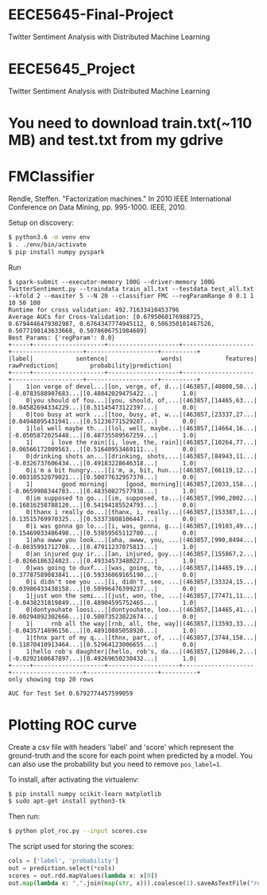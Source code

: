 # EECE5645-Final-Project
Twitter Sentiment Analysis with Distributed Machine Learning

# EECE5645_Project
Twitter Sentiment Analysis with Distributed Machine Learning

# You need to download train.txt(~110 MB) and test.txt from my gdrive 

# FMClassifier
Rendle, Steffen. "Factorization machines." In 2010 IEEE International Conference on Data Mining, pp. 995-1000. IEEE, 2010.

Setup on discovery:
```sh
$ python3.6 -m venv env
$ . ./env/bin/activate
$ pip install numpy pyspark
```

Run
```
$ spark-submit --executor-memory 100G --driver-memory 100G TwitterSentiment.py --traindata train_all.txt --testdata test_all.txt --kfold 2 --maxiter 5 --N 20 --classifier FMC --regParamRange 0 0.1 1 10 50 100
Runtime for cross validation: 492.71633410453796
Average AUCs for Cross-Validation: [0.6795060176988725, 0.6794446479302987, 0.6764347774945112, 0.506350101467526, 0.5077198143633668, 0.5078606751984689]
Best Params: {'regParam': 0.0}
+-----+--------------------+--------------------+--------------------+--------------------+--------------------+----------+
|label|            sentence|               words|            features|       rawPrediction|         probability|prediction|
+-----+--------------------+--------------------+--------------------+--------------------+--------------------+----------+
|    1|on verge of devel...|[on, verge, of, d...|(463857,[40808,50...|[-0.0783588907683...|[0.48042029475422...|       1.0|
|    0|you should of fou...|[you, should, of,...|(463857,[14465,63...|[0.04582694334229...|[0.51145473122397...|       0.0|
|    0|too busy at work ...|[too, busy, at, w...|(463857,[23337,27...|[0.04948095431941...|[0.51236771529287...|       0.0|
|    1|lol well maybe th...|[lol, well, maybe...|(463857,[14664,16...|[-0.0505872025448...|[0.48735589567259...|       1.0|
|    1|     i love the rain|[i, love, the, rain]|(463857,[10264,77...|[0.06566172009563...|[0.51640953469111...|       0.0|
|    0|drinking shots an...|[drinking, shots,...|(463857,[84943,11...|[-0.0326737606434...|[0.49183228646318...|       1.0|
|    0|i'm a bit hungry....|[i'm, a, bit, hun...|(463857,[66119,12...|[0.00310532079021...|[0.50077632957370...|       0.0|
|    1|        good morning|     [good, morning]|(463857,[2033,158...|[-0.0659908344783...|[0.48350827577938...|       1.0|
|    0|im supposed to go...|[im, supposed, to...|(463857,[990,2002...|[0.16816258788120...|[0.54194185524793...|       0.0|
|    0|thanx i really do...|[thanx, i, really...|(463857,[153387,1...|[0.13515769970325...|[0.53373808106447...|       0.0|
|    0|i was gonna go lo...|[i, was, gonna, g...|(463857,[19103,49...|[0.15469033486498...|[0.53859565112780...|       0.0|
|    1|aha awww you look...|[aha, awww, you, ...|(463857,[990,8494...|[-0.0835991712708...|[0.47911237075813...|       1.0|
|    0|an injured guy ir...|[an, injured, guy...|(463857,[155867,2...|[-0.0266186324023...|[0.49334573480227...|       1.0|
|    0|was going to duxf...|[was, going, to, ...|(463857,[14465,19...|[0.37787589083841...|[0.59336069165190...|       0.0|
|    0|i didn't see you ...|[i, didn't, see, ...|(463857,[33324,15...|[0.03986433438158...|[0.50996476399237...|       0.0|
|    1|just won the semi...|[just, won, the, ...|(463857,[77471,11...|[-0.0438231819849...|[0.48904595752465...|       1.0|
|    0|dontyouhate loosi...|[dontyouhate, loo...|(463857,[14465,41...|[0.00294092302666...|[0.50073523022674...|       0.0|
|    1|     rnb all the way|[rnb, all, the, way]|(463857,[13593,33...|[-0.0435714896156...|[0.48910885058920...|       1.0|
|    1|thnx part of my q...|[thnx, part, of, ...|(463857,[3744,158...|[0.11870410913464...|[0.52964123006655...|       0.0|
|    1|hello rob's daughter|[hello, rob's, da...|(463857,[120846,2...|[-0.0292160687897...|[0.49269650230432...|       1.0|
+-----+--------------------+--------------------+--------------------+--------------------+--------------------+----------+
only showing top 20 rows

AUC for Test Set 0.6792774457599059

```

# Plotting ROC curve
Create a csv file with headers 'label' and 'score' which represent the ground-truth and the score for each point when predicted by a model. You can also use the probability but you need to remove `pos_label=1`.

To install, after activating the virtualenv:
```sh
$ pip install numpy scikit-learn matplotlib
$ sudo apt-get install python3-tk
```

Then run:
```sh
$ python plot_roc.py --input scores.csv
```

The script used for storing the scores:
```python
cols = ['label', 'probability']
out = prediction.select(*cols)
scores = out.rdd.mapValues(lambda x: x[0])
out.map(lambda x: ",".join(map(str, x))).coalesce(1).saveAsTextFile("roc_data")
```

